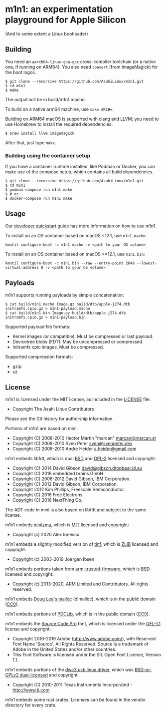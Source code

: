 # m1n1: an experimentation playground for Apple Silicon

(And to some extent a Linux bootloader)

## Building

You need an `aarch64-linux-gnu-gcc` cross-compiler toolchain (or a native one, if running on ARM64).
You also need `convert` (from ImageMagick) for the boot logos.

```shell
$ git clone --recursive https://github.com/AsahiLinux/m1n1.git
$ cd m1n1
$ make
```

The output will be in build/m1n1.macho.

To build on a native arm64 machine, use `make ARCH=`.

Building on ARM64 macOS is supported with clang and LLVM; you need to use Homebrew to
install the required dependencies:

```shell
$ brew install llvm imagemagick
```

After that, just type `make`.

### Building using the container setup

If you have a container runtime installed, like Podman or Docker, you can make use of the compose setup, which contains all build dependencies.

```shell
$ git clone --recursive https://github.com/AsahiLinux/m1n1.git
$ cd m1n1
$ podman-compose run m1n1 make
$ # or
$ docker-compose run m1n1 make
```

## Usage

Our [developer quickstart](https://github.com/AsahiLinux/docs/wiki/Developer-Quickstart#using-m1n1)
guide has more information on how to use m1n1.

To install on an OS container based on macOS <12.1, use `m1n1.macho`:

```shell
kmutil configure-boot -c m1n1.macho -v <path to your OS volume>
```

To install on an OS container based on macOS >=12.1, use `m1n1.bin`:

```shell
kmutil configure-boot -c m1n1.bin --raw --entry-point 2048 --lowest-virtual-address 0 -v <path to your OS volume>
```

## Payloads

m1n1 supports running payloads by simple concatenation:

```shell
$ cat build/m1n1.macho Image.gz build/dtb/apple-j274.dtb initramfs.cpio.gz > m1n1-payload.macho
$ cat build/m1n1.bin Image.gz build/dtb/apple-j274.dtb initramfs.cpio.gz > m1n1-payload.bin
```

Supported payload file formats:

* Kernel images (or compatible). Must be compressed or last payload.
* Devicetree blobs (FDT). May be uncompressed or compressed.
* Initramfs cpio images. Must be compressed.

Supported compression formats:

* gzip
* xz

## License

m1n1 is licensed under the MIT license, as included in the [LICENSE](LICENSE) file.

* Copyright The Asahi Linux Contributors

Please see the Git history for authorship information.

Portions of m1n1 are based on mini:

* Copyright (C) 2008-2010 Hector Martin "marcan" <marcan@marcan.st>
* Copyright (C) 2008-2010 Sven Peter <sven@svenpeter.dev>
* Copyright (C) 2008-2010 Andre Heider <a.heider@gmail.com>

m1n1 embeds libfdt, which is dual [BSD](3rdparty_licenses/LICENSE.BSD-2.libfdt) and
[GPL-2](3rdparty_licenses/LICENSE.GPL-2) licensed and copyright:

* Copyright (C) 2014 David Gibson <david@gibson.dropbear.id.au>
* Copyright (C) 2018 embedded brains GmbH
* Copyright (C) 2006-2012 David Gibson, IBM Corporation.
* Copyright (C) 2012 David Gibson, IBM Corporation.
* Copyright 2012 Kim Phillips, Freescale Semiconductor.
* Copyright (C) 2016 Free Electrons
* Copyright (C) 2016 NextThing Co.

The ADT code in mini is also based on libfdt and subject to the same license.

m1n1 embeds [minlzma](https://github.com/ionescu007/minlzma), which is
[MIT](3rdparty_licenses/LICENSE.minlzma) licensed and copyright:

* Copyright (c) 2020 Alex Ionescu

m1n1 embeds a slightly modified version of [tinf](https://github.com/jibsen/tinf), which is
[ZLIB](3rdparty_licenses/LICENSE.tinf) licensed and copyright:

* Copyright (c) 2003-2019 Joergen Ibsen

m1n1 embeds portions taken from
[arm-trusted-firmware](https://github.com/ARM-software/arm-trusted-firmware), which is
[BSD](3rdparty_licenses/LICENSE.BSD-3.arm) licensed and copyright:

* Copyright (c) 2013-2020, ARM Limited and Contributors. All rights reserved.

m1n1 embeds [Doug Lea's malloc](ftp://gee.cs.oswego.edu/pub/misc/malloc.c) (dlmalloc), which is in
the public domain ([CC0](3rdparty_licenses/LICENSE.CC0)).

m1n1 embeds portions of [PDCLib](https://github.com/DevSolar/pdclib), which is in the public
domain ([CC0](3rdparty_licenses/LICENSE.CC0)).

m1n1 embeds the [Source Code Pro](https://github.com/adobe-fonts/source-code-pro) font, which is
licensed under the [OFL-1.1](3rdparty_licenses/LICENSE.OFL-1.1) license and copyright:

* Copyright 2010-2019 Adobe (http://www.adobe.com/), with Reserved Font Name 'Source'. All Rights Reserved. Source is a trademark of Adobe in the United States and/or other countries.
* This Font Software is licensed under the SIL Open Font License, Version 1.1.

m1n1 embeds portions of the [dwc3 usb linux driver](https://git.kernel.org/pub/scm/linux/kernel/git/torvalds/linux.git/tree/drivers/usb/dwc3/core.h?id=7bc5a6ba369217e0137833f5955cf0b0f08b0712), which was [BSD-or-GPLv2 dual-licensed](3rdparty_licenses/LICENSE.BSD-3.dwc3) and copyright
* Copyright (C) 2010-2011 Texas Instruments Incorporated - http://www.ti.com

m1n1 embeds some rust crates. Licenses can be found in the vendor directory for every crate.
